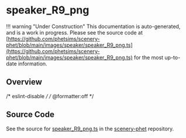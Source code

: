 # speaker_R9_png

!!! warning "Under Construction"
    This documentation is auto-generated, and is a work in progress. Please see the source code at
    [https://github.com/phetsims/scenery-phet/blob/main/images/speaker/speaker_R9_png.ts](https://github.com/phetsims/scenery-phet/blob/main/images/speaker/speaker_R9_png.ts) for the most up-to-date information.

## Overview

/* eslint-disable */
/* @formatter:off */



## Source Code

See the source for [speaker_R9_png.ts](https://github.com/phetsims/scenery-phet/blob/main/images/speaker/speaker_R9_png.ts) in the [scenery-phet](https://github.com/phetsims/scenery-phet) repository.
